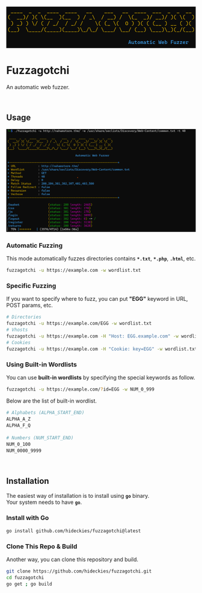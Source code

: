 ![logo](img/banner.png)

# Fuzzagotchi

An automatic web fuzzer.

<br />

## Usage

![screenshot](img/screenshot.png)

### Automatic Fuzzing

This mode automatically fuzzes directories contains **`*.txt`**, **`*.php`**, **`.html`**, etc.

```sh
fuzzagotchi -u https://example.com -w wordlist.txt
```

### Specific Fuzzing

If you want to specify where to fuzz, you can put **"EGG"** keyword in URL, POST params, etc.

```sh
# Directories
fuzzagotchi -u https://example.com/EGG -w wordlist.txt
# Vhosts
fuzzagotchi -u https://example.com -H "Host: EGG.example.com" -w wordlist.txt
# Cookies
fuzzagotchi -u https://example.com -H "Cookie: key=EGG" -w wordlist.txt
```

### Using Built-in Wordlists

You can use **built-in wordlists** by specifying the special keywords as follow.

```sh
fuzzagotchi -u https://example.com/?id=EGG -w NUM_0_999
```

Below are the list of built-in wordlist.

```sh
# Alphabets (ALPHA_START_END)
ALPHA_A_Z
ALPHA_F_Q

# Numbers (NUM_START_END)
NUM_0_100
NUM_0000_9999
```

<br />

## Installation

The easiest way of installation is to install using **`go`** binary.  
Your system needs to have **`go`**.

### Install with Go

```sh
go install github.com/hideckies/fuzzagotchi@latest
```

### Clone This Repo & Build

Another way, you can clone this repository and build.

```sh
git clone https://github.com/hideckies/fuzzagotchi.git
cd fuzzagotchi
go get ; go build
```